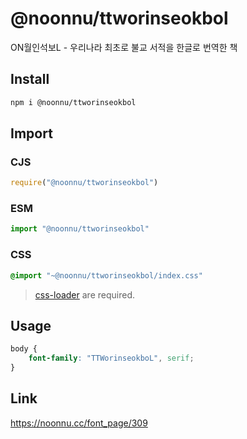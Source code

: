 # @noonnu/ttworinseokbol
ON월인석보L - 우리나라 최초로 불교 서적을  한글로 번역한 책

## Install
```sh
npm i @noonnu/ttworinseokbol
```
## Import
### CJS
```js
require("@noonnu/ttworinseokbol")
```
### ESM
```js
import "@noonnu/ttworinseokbol"
```
### CSS 
```css
@import "~@noonnu/ttworinseokbol/index.css"
```
> [css-loader](https://github.com/webpack-contrib/css-loader) are required.

## Usage
```css
body {
    font-family: "TTWorinseokboL", serif;
}
```

## Link
https://noonnu.cc/font_page/309